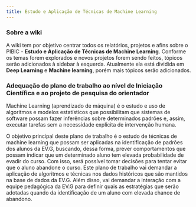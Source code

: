 ```yaml
---
title: Estudo e Aplicação de Técnicas de Machine Learning
---
```


### Sobre a wiki

A wiki tem por objetivo centrar todos os relatórios, projetos e afins sobre o PIBIC - __Estudo e Aplicação de Técnicas de Machine Learning__. Conforme os temas forem explorados e novos projetos forem sendo feitos, tópicos serão adicionados à sidebar à esquerda. Atualmente ela está dividida em __Deep Learning__ e __Machine learning__, porém mais tópicos serão adicionados.

### Adequação do plano de trabalho ao nível de Iniciação Científica e ao projeto de pesquisa do orientador

Machine Learning (aprendizado de máquina) é o estudo e uso de algoritmos e modelos estatísticos que possibilitam que sistemas de software possam fazer inferências sobre determinados padrões e, assim, executar tarefas sem a necessidade explícita de intervenção humana. 

O objetivo principal deste plano de trabalho é o estudo de técnicas de machine learning que possam ser aplicadas na identificação de padrões dos alunos da EV.G, buscando, dessa forma, prever comportamentos que possam indicar que um determinado aluno tem elevada probabilidade de evadir do curso. Com isso, será possível tomar decisões para tentar evitar que o aluno abandone o curso.
Este plano de trabalho vai demandar a aplicação de algoritmos e técnicas nos dados históricos que são mantidos na base de dados da EV.G. Além disso, vai demandar a interação com a equipe pedagógica da EV.G para definir quais as estratégias que serão adotadas quando da identificação de um aluno com elevada chance de abandono.